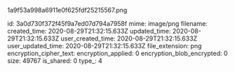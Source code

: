 1a9f53a998a6911e0f625fdf25215567.png

id: 3a0d730f372f45f9a7ed07d794a7958f
mime: image/png
filename: 
created_time: 2020-08-29T21:32:15.633Z
updated_time: 2020-08-29T21:32:15.633Z
user_created_time: 2020-08-29T21:32:15.633Z
user_updated_time: 2020-08-29T21:32:15.633Z
file_extension: png
encryption_cipher_text: 
encryption_applied: 0
encryption_blob_encrypted: 0
size: 49767
is_shared: 0
type_: 4
